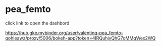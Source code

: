 # pea_femto
click link to open the dashbord

https://hub.gke.mybinder.org/user/valentinq-pea_femto-qohleawz/proxy/5006/bokeh-app?token=4IRQuhjvQhG7oMMqWex2WQ
